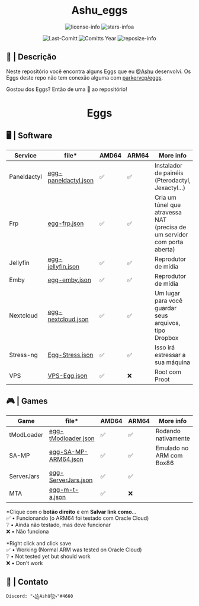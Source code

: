 <div align="center">

# Ashu_eggs

![license-info](https://img.shields.io/github/license/Ashu11-A/Ashu_eggs?logo=gnu&style=for-the-badge&colorA=302D41&colorB=f9e2af&logoColor=f9e2af)
![stars-infoa](https://img.shields.io/github/stars/Ashu11-A/Ashu_eggs?colorA=302D41&colorB=f9e2af&style=for-the-badge)

![Last-Comitt](https://img.shields.io/github/last-commit/Ashu11-A/Ashu_eggs?style=for-the-badge&colorA=302D41&colorB=b4befe)
![Comitts Year](https://img.shields.io/github/commit-activity/y/Ashu11-A/Ashu_eggs?style=for-the-badge&colorA=302D41&colorB=f9e2af&logoColor=f9e2af)
![reposize-info](https://img.shields.io/github/repo-size/Ashu11-A/Ashu_eggs?style=for-the-badge&colorA=302D41&colorB=89dceb)

</div>
<div align="left">

## 📃 | Descrição

Neste repositório você encontra alguns Eggs que eu [@Ashu](https://github.com/Ashu11-A) desenvolvi.
Os Eggs deste repo não tem conexão alguma com [parkervcp/eggs](https://github.com/parkervcp/eggs).

Gostou dos Eggs? Então de uma 🌟 ao repositório!

</div>
<div align="center">

# Eggs

</div>

## 🖥 | Software
| Service | file* | AMD64 | ARM64 | More info |
|--|--|--|--|--|
| Paneldactyl | [egg-paneldactyl.json](https://github.com/Ashu11-A/Ashu_eggs/raw/main/egg-paneldactyl.json) | ✅ | ✅ | Instalador de painéis (Pterodactyl, Jexactyl...)
| Frp | [egg-frp.json](https://github.com/Ashu11-A/Ashu_eggs/raw/main/egg-frp.json) | ✅ | ✅ | Cria um túnel que atravessa NAT (precisa de um servidor com porta aberta)
| Jellyfin | [egg-jellyfin.json](https://github.com/Ashu11-A/Ashu_eggs/raw/main/egg-jellyfin.json) | ✅ | ✅ | Reprodutor de mídia
| Emby | [egg-emby.json](https://github.com/Ashu11-A/Ashu_eggs/raw/main/egg-emby.json) | ✅ | ✅ | Reprodutor de mídia
| Nextcloud | [egg-nextcloud.json](https://github.com/Ashu11-A/Ashu_eggs/raw/main/egg-nextcloud.json) | ✅ | ✅ | Um lugar para você guardar seus arquivos, tipo Dropbox
| Stress-ng | [Egg-Stress.json](https://github.com/Ashu11-A/Ashu_eggs/raw/main/Egg-Stress.json) | ✅ | ✅ | Isso irá estressar a sua máquina
| VPS | [VPS-Egg.json](https://github.com/Ashu11-A/Ashu_eggs/raw/main/VPS-Egg.json) | ✅ | ❌ | Root com Proot

## 🎮 | Games
| Game | file* | AMD64 | ARM64 | More info |
|--|--|--|--|--|
| tModLoader | [egg-tModloader.json](https://github.com/Ashu11-A/Ashu_eggs/raw/main/egg-tModloader.json) | ✅ | ✅ |Rodando nativamente
| SA-MP | [egg-SA-MP-ARM64.json](https://github.com/Ashu11-A/Ashu_eggs/raw/main/egg-SA-MP-ARM64.json) | ✅ | ✅ |Emulado no ARM com Box86
| ServerJars | [egg-ServerJars.json](https://github.com/Ashu11-A/Ashu_eggs/raw/main/egg-ServerJars.json) | ✅ | ✅ |
| MTA | [egg-m-t-a.json](https://github.com/Ashu11-A/Ashu_eggs/raw/main/egg-m-t-a.json) | ✅ | ❌ |

*Clique com o **botão direito** e em **Salvar link como**...   
✅ • Funcionando (o ARM64 foi testado com Oracle Cloud)   
❔ • Ainda não testado, mas deve funcionar   
❌ • Não funciona   

*Right click and click save  
✅ • Working (Normal ARM was tested on Oracle Cloud)  
❔ • Not tested yet but should work  
❌ • Don't work 

## 📁 | Contato

```Discord: "꧁Ashû꧂"#4660```
